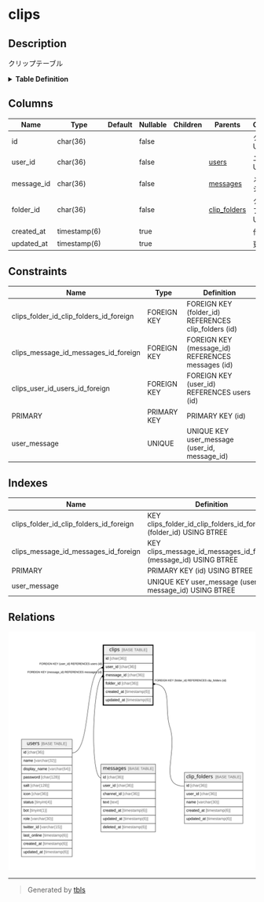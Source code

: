 # clips

## Description

クリップテーブル

<details>
<summary><strong>Table Definition</strong></summary>

```sql
CREATE TABLE `clips` (
  `id` char(36) NOT NULL,
  `user_id` char(36) NOT NULL,
  `message_id` char(36) NOT NULL,
  `folder_id` char(36) NOT NULL,
  `created_at` timestamp(6) NULL DEFAULT NULL,
  `updated_at` timestamp(6) NULL DEFAULT NULL,
  PRIMARY KEY (`id`),
  UNIQUE KEY `user_message` (`user_id`,`message_id`),
  KEY `clips_folder_id_clip_folders_id_foreign` (`folder_id`),
  KEY `clips_message_id_messages_id_foreign` (`message_id`),
  CONSTRAINT `clips_folder_id_clip_folders_id_foreign` FOREIGN KEY (`folder_id`) REFERENCES `clip_folders` (`id`) ON DELETE CASCADE ON UPDATE CASCADE,
  CONSTRAINT `clips_message_id_messages_id_foreign` FOREIGN KEY (`message_id`) REFERENCES `messages` (`id`) ON DELETE CASCADE ON UPDATE CASCADE,
  CONSTRAINT `clips_user_id_users_id_foreign` FOREIGN KEY (`user_id`) REFERENCES `users` (`id`) ON DELETE CASCADE ON UPDATE CASCADE
) ENGINE=InnoDB DEFAULT CHARSET=utf8mb4
```

</details>

## Columns

| Name | Type | Default | Nullable | Children | Parents | Comment |
| ---- | ---- | ------- | -------- | -------- | ------- | ------- |
| id | char(36) |  | false |  |  | クリップUUID |
| user_id | char(36) |  | false |  | [users](users.md) | ユーザーUUID |
| message_id | char(36) |  | false |  | [messages](messages.md) | メッセージUUID |
| folder_id | char(36) |  | false |  | [clip_folders](clip_folders.md) | クリップフォルダUUID |
| created_at | timestamp(6) |  | true |  |  | 作成日時 |
| updated_at | timestamp(6) |  | true |  |  | 更新日時 |

## Constraints

| Name | Type | Definition |
| ---- | ---- | ---------- |
| clips_folder_id_clip_folders_id_foreign | FOREIGN KEY | FOREIGN KEY (folder_id) REFERENCES clip_folders (id) |
| clips_message_id_messages_id_foreign | FOREIGN KEY | FOREIGN KEY (message_id) REFERENCES messages (id) |
| clips_user_id_users_id_foreign | FOREIGN KEY | FOREIGN KEY (user_id) REFERENCES users (id) |
| PRIMARY | PRIMARY KEY | PRIMARY KEY (id) |
| user_message | UNIQUE | UNIQUE KEY user_message (user_id, message_id) |

## Indexes

| Name | Definition |
| ---- | ---------- |
| clips_folder_id_clip_folders_id_foreign | KEY clips_folder_id_clip_folders_id_foreign (folder_id) USING BTREE |
| clips_message_id_messages_id_foreign | KEY clips_message_id_messages_id_foreign (message_id) USING BTREE |
| PRIMARY | PRIMARY KEY (id) USING BTREE |
| user_message | UNIQUE KEY user_message (user_id, message_id) USING BTREE |

## Relations

![er](clips.svg)

---

> Generated by [tbls](https://github.com/k1LoW/tbls)
